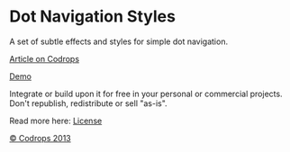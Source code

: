 Dot Navigation Styles
=========

A set of subtle effects and styles for simple dot navigation. 

[Article on Codrops](http://tympanus.net/codrops/?p=18295)

[Demo](http://tympanus.net/Development/DotNavigationStyles/)

Integrate or build upon it for free in your personal or commercial projects. Don't republish, redistribute or sell "as-is". 

Read more here: [License](http://tympanus.net/codrops/licensing/)


[© Codrops 2013](http://www.codrops.com)